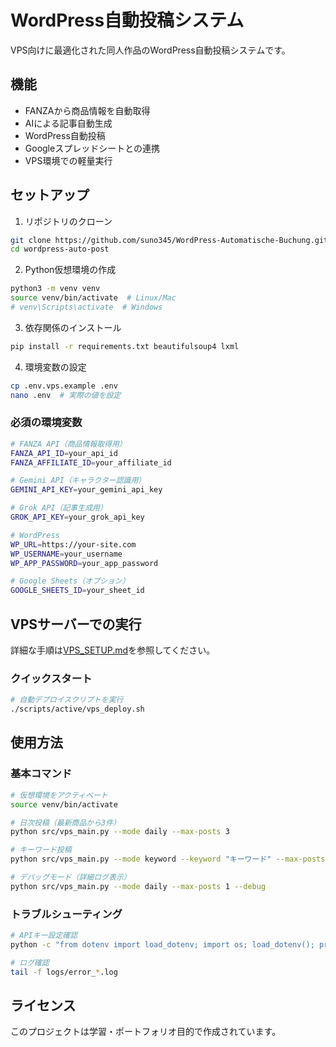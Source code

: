# WordPress自動投稿システム

VPS向けに最適化された同人作品のWordPress自動投稿システムです。

## 機能

- FANZAから商品情報を自動取得
- AIによる記事自動生成
- WordPress自動投稿
- Googleスプレッドシートとの連携
- VPS環境での軽量実行

## セットアップ

1. リポジトリのクローン
```bash
git clone https://github.com/suno345/WordPress-Automatische-Buchung.git wordpress-auto-post
cd wordpress-auto-post
```

2. Python仮想環境の作成
```bash
python3 -m venv venv
source venv/bin/activate  # Linux/Mac
# venv\Scripts\activate  # Windows
```

3. 依存関係のインストール
```bash
pip install -r requirements.txt beautifulsoup4 lxml
```

4. 環境変数の設定
```bash
cp .env.vps.example .env
nano .env  # 実際の値を設定
```

### 必須の環境変数

```bash
# FANZA API（商品情報取得用）
FANZA_API_ID=your_api_id
FANZA_AFFILIATE_ID=your_affiliate_id

# Gemini API（キャラクター認識用）
GEMINI_API_KEY=your_gemini_api_key

# Grok API（記事生成用）
GROK_API_KEY=your_grok_api_key

# WordPress
WP_URL=https://your-site.com
WP_USERNAME=your_username
WP_APP_PASSWORD=your_app_password

# Google Sheets（オプション）
GOOGLE_SHEETS_ID=your_sheet_id
```

## VPSサーバーでの実行

詳細な手順は[VPS_SETUP.md](docs/VPS_SETUP.md)を参照してください。

### クイックスタート

```bash
# 自動デプロイスクリプトを実行
./scripts/active/vps_deploy.sh
```

## 使用方法

### 基本コマンド

```bash
# 仮想環境をアクティベート
source venv/bin/activate

# 日次投稿（最新商品から3件）
python src/vps_main.py --mode daily --max-posts 3

# キーワード投稿
python src/vps_main.py --mode keyword --keyword "キーワード" --max-posts 2

# デバッグモード（詳細ログ表示）
python src/vps_main.py --mode daily --max-posts 1 --debug
```

### トラブルシューティング

```bash
# APIキー設定確認
python -c "from dotenv import load_dotenv; import os; load_dotenv(); print('GEMINI_API_KEY:', bool(os.getenv('GEMINI_API_KEY'))); print('GROK_API_KEY:', bool(os.getenv('GROK_API_KEY')))"

# ログ確認
tail -f logs/error_*.log
```

## ライセンス

このプロジェクトは学習・ポートフォリオ目的で作成されています。